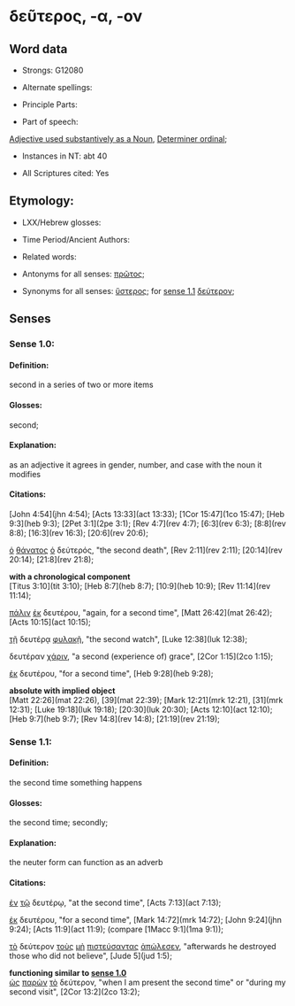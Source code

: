 # δεῦτερος, -α, -ον

<!-- Status: S2=NeedsFinalCheck -->
<!-- Lexica used for edits: BDAG LN CVB  -->

## Word data

* Strongs: G12080

* Alternate spellings:

* Principle Parts: 

* Part of speech: 

[Adjective used substantively as a Noun](http://ugg.readthedocs.io/en/latest/noun_substantive_adj.html), 
[Determiner ordinal](http://ugg.readthedocs.io/en/latest/determiner_ordinal.html); 

* Instances in NT: abt 40

* All Scriptures cited: Yes

## Etymology: 


* LXX/Hebrew glosses: 

* Time Period/Ancient Authors: 

* Related words: 

* Antonyms for all senses: [πρῶτος](../G44130/01.md);

* Synonyms for all senses: [ὕστερος](../G53060/01.md); for [sense 1.1](#sense-11) [δεύτερον](../G12075/01.md);


## Senses 


### Sense 1.0: 

#### Definition: 

second in a series of two or more items

#### Glosses: 

second;

#### Explanation: 

 as an adjective it agrees in gender, number, and case with the noun it modifies

#### Citations: 

[John 4:54](jhn 4:54); [Acts 13:33](act 13:33); [1Cor 15:47](1co 15:47); [Heb 9:3](heb 9:3); [2Pet 3:1](2pe 3:1); [Rev 4:7](rev 4:7); [6:3](rev 6:3); [8:8](rev 8:8); [16:3](rev 16:3); [20:6](rev 20:6);

[ὁ](../G35880/01.md) [θάνατος](../G22880/01.md) [ὁ](../G35880/01.md) δεύτερός, "the second death", [Rev 2:11](rev 2:11); [20:14](rev 20:14); [21:8](rev 21:8);

**with a chronological component**  
[Titus 3:10](tit 3:10); [Heb 8:7](heb 8:7); [10:9](heb 10:9); [Rev 11:14](rev 11:14);

[πάλιν](../G38250/01.md) [ἐκ](../G15370/01.md) δευτέρου, "again, for a second time", [Matt 26:42](mat 26:42); [Acts 10:15](act 10:15);  

[τῇ](../G35880/01.md) δευτέρᾳ [φυλακῇ](../G54380/01.md), "the second watch", [Luke 12:38](luk 12:38);

δευτέραν [χάριν](../G54850/01.md), "a second (experience of) grace", [2Cor 1:15](2co 1:15);

[ἐκ](../G15370/01.md) δευτέρου, "for a second time", [Heb 9:28](heb 9:28);

**absolute with implied object**  
[Matt 22:26](mat 22:26), [39](mat 22:39); [Mark 12:21](mrk 12:21), [31](mrk 12:31); [Luke 19:18](luk 19:18); [20:30](luk 20:30); [Acts 12:10](act 12:10); [Heb 9:7](heb 9:7); [Rev 14:8](rev 14:8); [21:19](rev 21:19);

### Sense 1.1: 

#### Definition: 

the second time something happens

#### Glosses: 

the second time; secondly;

#### Explanation: 

the neuter form can function as an adverb

#### Citations: 

[ἐν](../G17220/01.md) [τῷ](../G35880/01.md) δευτέρῳ, "at the second time", [Acts 7:13](act 7:13);

[ἐκ](../G15370/01.md) δευτέρου, "for a second time", [Mark 14:72](mrk 14:72); [John 9:24](jhn 9:24); [Acts 11:9](act 11:9); (compare [1Macc 9:1](1ma 9:1));

[τὸ](../G35880/01.md) δεύτερον [τοὺς](../G35880/01.md) [μὴ](../G33610/01.md) [πιστεύσαντας](../G41000/01.md) [ἀπώλεσεν](../G06220/01.md), "afterwards he destroyed those who did not believe", [Jude 5](jud 1:5);

**functioning similar to [sense 1.0](#sense-1.0)**  
[ὡς](../G56130/01.md) [παρὼν](../G39180/01.md) [τὸ](../G35880/01.md) δεύτερον, "when I am present the second time" or "during my second visit", [2Cor 13:2](2co 13:2);
